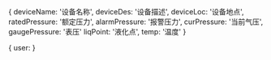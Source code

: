 {
deviceName: '设备名称',
deviceDes: '设备描述',
deviceLoc: '设备地点',
ratedPressure: '额定压力',
alarmPressure: '报警压力',
curPressure: '当前气压',
gaugePressure: '表压'
liqPoint: '液化点',
temp: '温度'
}

{
user:
}

